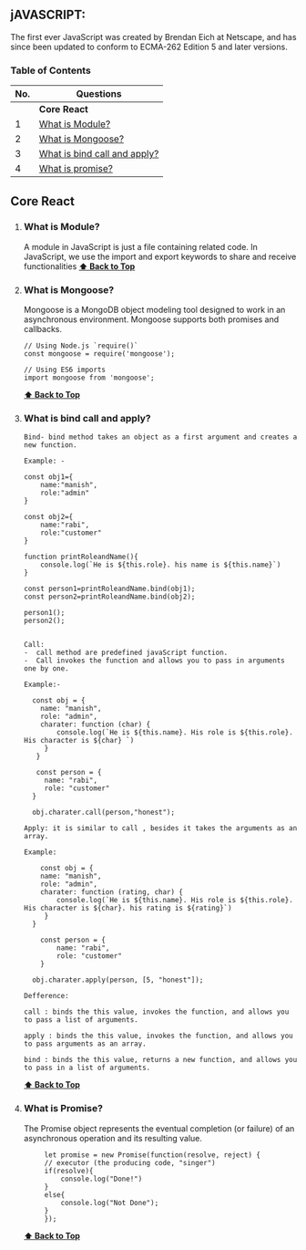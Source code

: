 ## jAVASCRIPT:
 The first ever JavaScript was created by Brendan Eich at Netscape, and has since been updated to conform to ECMA-262 Edition 5 and later versions.

### Table of Contents

| No. | Questions                                                    |
| --- | ------------------------------------------------------------ |
|     | **Core React**                                               |
| 1   | [What is Module?](#what-is-module)                           |
| 2   | [What is Mongoose?](#what-is-mongoose)                       |
| 3   | [What is bind call and apply?](#what-is-bind-call-and-apply) |
| 4   | [What is promise?](#what-is-promise) |

## Core React

1. ### What is Module?

   A module in JavaScript is just a file containing related code. In JavaScript, we use the import and export keywords to share and receive functionalities
   **[⬆ Back to Top](#table-of-contents)**

2. ### What is Mongoose?

   Mongoose is a MongoDB object modeling tool designed to work in an asynchronous environment. Mongoose supports both promises and callbacks.

   ```
   // Using Node.js `require()`
   const mongoose = require('mongoose');

   // Using ES6 imports
   import mongoose from 'mongoose';

   ```

   **[⬆ Back to Top](#table-of-contents)**

3. ### What is bind call and apply?

   ```
   Bind- bind method takes an object as a first argument and creates a new function.

   Example: -

   const obj1={
       name:"manish",
       role:"admin"
   }

   const obj2={
       name:"rabi",
       role:"customer"
   }

   function printRoleandName(){
       console.log(`He is ${this.role}. his name is ${this.name}`)
   }

   const person1=printRoleandName.bind(obj1);
   const person2=printRoleandName.bind(obj2);

   person1();
   person2();


   Call:
   -  call method are predefined javaScript function.
   -  Call invokes the function and allows you to pass in arguments  one by one.

   Example:-

     const obj = {
       name: "manish",
       role: "admin",
       charater: function (char) {
           console.log(`He is ${this.name}. His role is ${this.role}. His character is ${char} `)
        }
      }

      const person = {
        name: "rabi",
        role: "customer"
     }

     obj.charater.call(person,"honest");

   Apply: it is similar to call , besides it takes the arguments as an array.

   Example:

       const obj = {
       name: "manish",
       role: "admin",
       charater: function (rating, char) {
           console.log(`He is ${this.name}. His role is ${this.role}. His character is ${char}. his rating is ${rating}`)
        }
     }

       const person = {
           name: "rabi",
           role: "customer"
       }

     obj.charater.apply(person, [5, "honest"]);

   Defference:

   call : binds the this value, invokes the function, and allows you to pass a list of arguments.

   apply : binds the this value, invokes the function, and allows you to pass arguments as an array.

   bind : binds the this value, returns a new function, and allows you to pass in a list of arguments.

   ```

   **[⬆ Back to Top](#table-of-contents)**

4. ### What is Promise?
   The Promise object represents the eventual completion (or failure) of an asynchronous operation and its resulting value.
   ```
        let promise = new Promise(function(resolve, reject) {
        // executor (the producing code, "singer")
        if(resolve){
            console.log("Done!")
        }
        else{
            console.log("Not Done");
        }
        });
   ```
   **[⬆ Back to Top](#table-of-contents)**